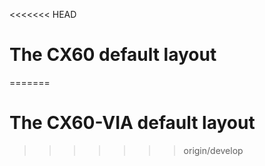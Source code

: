 <<<<<<< HEAD
# The CX60 default layout
=======
# The CX60-VIA default layout
>>>>>>> origin/develop
